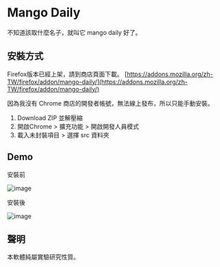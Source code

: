 # Mango Daily

不知道該取什麼名子，就叫它 mango daily 好了。

## 安裝方式

Firefox版本已經上架，請到商店頁面下載。
[https://addons.mozilla.org/zh-TW/firefox/addon/mango-daily/](https://addons.mozilla.org/zh-TW/firefox/addon/mango-daily/)

因為我沒有 Chrome 商店的開發者帳號，無法線上發布，所以只能手動安裝。

1. Download ZIP 並解壓縮
2. 開啟Chrome > 擴充功能 > 開啟開發人員模式
3. 載入未封裝項目 > 選擇 src 資料夾

## Demo

安裝前

![image](https://github.com/cy4v/mangodaily/blob/master/pic/01.jpg)


安裝後

![image](https://github.com/cy4v/mangodaily/blob/master/pic/02.jpg)

## 聲明

本軟體純屬實驗研究性質。
